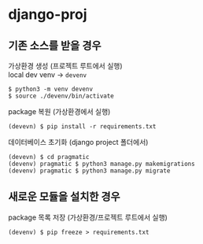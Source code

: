 # django-proj

## 기존 소스를 받을 경우

가상환경 생성 (프로젝트 루트에서 실행)  
local dev venv -> `devenv`

```
$ python3 -m venv devenv
$ source ./devenv/bin/activate
```


package 복원 (가상환경에서 실행)

```
(devevn) $ pip install -r requirements.txt
```

데이터베이스 초기화 (django project 폴더에서)

```
(devevn) $ cd pragmatic
(devenv) pragmatic $ python3 manage.py makemigrations
(devenv) pragmatic $ python3 manage.py migrate
```

## 새로운 모듈을 설치한 경우

package 목록 저장 (가상환경/프로젝트 루트에서 실행)

```
(devenv) $ pip freeze > requirements.txt
```
